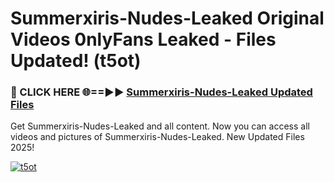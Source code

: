 # Summerxiris-Nudes-Leaked Original Videos 0nlyFans Leaked - Files Updated! (t5ot)

<h3>🔴 CLICK HERE 🌐==►► <a href="https://tinyurl.com/4mcuefdz" rel="nofollow">Summerxiris-Nudes-Leaked Updated Files</a></h3>

Get Summerxiris-Nudes-Leaked and all content. Now you can access all videos and pictures of Summerxiris-Nudes-Leaked. New Updated Files 2025!

[![t5ot](https://i.imgur.com/StAQSOY.gif)](https://tinyurl.com/4mcuefdz)
